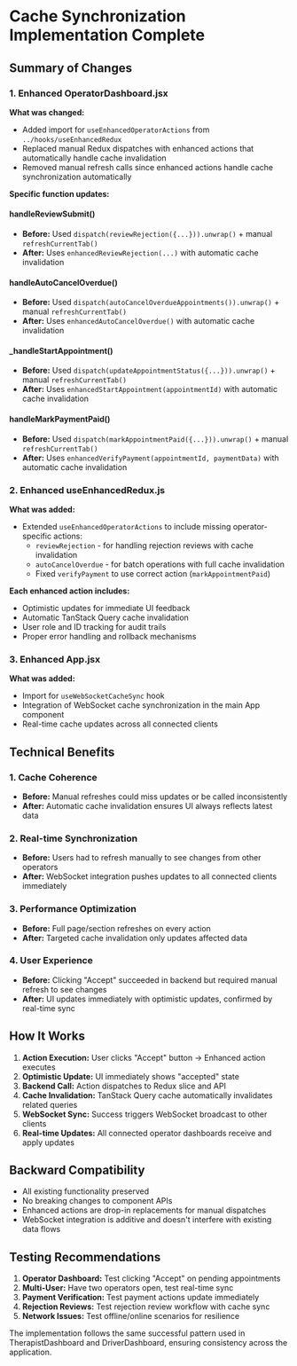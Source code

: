 # Cache Synchronization Implementation Complete

## Summary of Changes

### 1. Enhanced OperatorDashboard.jsx

**What was changed:**
- Added import for `useEnhancedOperatorActions` from `../hooks/useEnhancedRedux`
- Replaced manual Redux dispatches with enhanced actions that automatically handle cache invalidation
- Removed manual refresh calls since enhanced actions handle cache synchronization automatically

**Specific function updates:**

#### handleReviewSubmit()
- **Before:** Used `dispatch(reviewRejection({...})).unwrap()` + manual `refreshCurrentTab()`
- **After:** Uses `enhancedReviewRejection(...)` with automatic cache invalidation

#### handleAutoCancelOverdue()
- **Before:** Used `dispatch(autoCancelOverdueAppointments()).unwrap()` + manual `refreshCurrentTab()`
- **After:** Uses `enhancedAutoCancelOverdue()` with automatic cache invalidation

#### _handleStartAppointment()
- **Before:** Used `dispatch(updateAppointmentStatus({...})).unwrap()` + manual `refreshCurrentTab()`
- **After:** Uses `enhancedStartAppointment(appointmentId)` with automatic cache invalidation

#### handleMarkPaymentPaid()
- **Before:** Used `dispatch(markAppointmentPaid({...})).unwrap()` + manual `refreshCurrentTab()`
- **After:** Uses `enhancedVerifyPayment(appointmentId, paymentData)` with automatic cache invalidation

### 2. Enhanced useEnhancedRedux.js

**What was added:**
- Extended `useEnhancedOperatorActions` to include missing operator-specific actions:
  - `reviewRejection` - for handling rejection reviews with cache invalidation
  - `autoCancelOverdue` - for batch operations with full cache invalidation
  - Fixed `verifyPayment` to use correct action (`markAppointmentPaid`)

**Each enhanced action includes:**
- Optimistic updates for immediate UI feedback
- Automatic TanStack Query cache invalidation
- User role and ID tracking for audit trails
- Proper error handling and rollback mechanisms

### 3. Enhanced App.jsx

**What was added:**
- Import for `useWebSocketCacheSync` hook
- Integration of WebSocket cache synchronization in the main App component
- Real-time cache updates across all connected clients

## Technical Benefits

### 1. Cache Coherence
- **Before:** Manual refreshes could miss updates or be called inconsistently
- **After:** Automatic cache invalidation ensures UI always reflects latest data

### 2. Real-time Synchronization
- **Before:** Users had to refresh manually to see changes from other operators
- **After:** WebSocket integration pushes updates to all connected clients immediately

### 3. Performance Optimization
- **Before:** Full page/section refreshes on every action
- **After:** Targeted cache invalidation only updates affected data

### 4. User Experience
- **Before:** Clicking "Accept" succeeded in backend but required manual refresh to see changes
- **After:** UI updates immediately with optimistic updates, confirmed by real-time sync

## How It Works

1. **Action Execution:** User clicks "Accept" button → Enhanced action executes
2. **Optimistic Update:** UI immediately shows "accepted" state
3. **Backend Call:** Action dispatches to Redux slice and API
4. **Cache Invalidation:** TanStack Query cache automatically invalidates related queries
5. **WebSocket Sync:** Success triggers WebSocket broadcast to other clients
6. **Real-time Updates:** All connected operator dashboards receive and apply updates

## Backward Compatibility

- All existing functionality preserved
- No breaking changes to component APIs
- Enhanced actions are drop-in replacements for manual dispatches
- WebSocket integration is additive and doesn't interfere with existing data flows

## Testing Recommendations

1. **Operator Dashboard:** Test clicking "Accept" on pending appointments
2. **Multi-User:** Have two operators open, test real-time sync
3. **Payment Verification:** Test payment actions update immediately
4. **Rejection Reviews:** Test rejection review workflow with cache sync
5. **Network Issues:** Test offline/online scenarios for resilience

The implementation follows the same successful pattern used in TherapistDashboard and DriverDashboard, ensuring consistency across the application.
